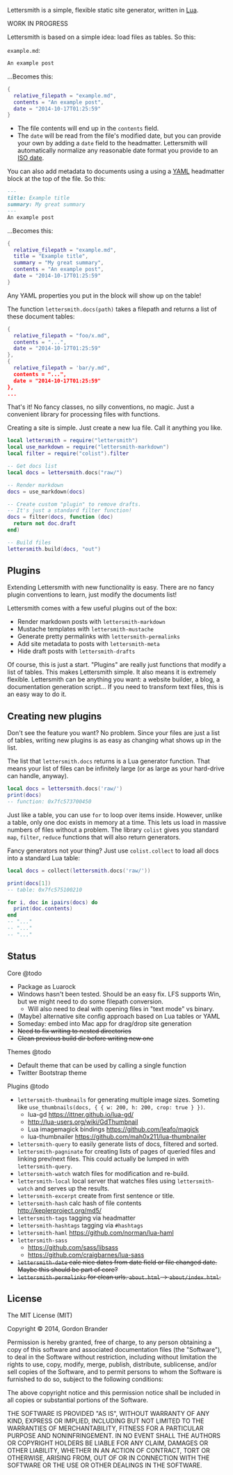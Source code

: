 Lettersmith is a simple, flexible static site generator, written in [Lua](http://lua.org).

WORK IN PROGRESS

Lettersmith is based on a simple idea: load files as tables. So this:

`example.md`:

```markdown
An example post
```

...Becomes this:

```lua
{
  relative_filepath = "example.md",
  contents = "An example post",
  date = "2014-10-17T01:25:59"
}
```

- The file contents will end up in the `contents` field.
- The `date` will be read from the file's modified date, but you can provide your own by adding a `date` field to the headmatter. Lettersmith will automatically normalize any reasonable date format you provide to an [ISO date](https://en.wikipedia.org/wiki/ISO_8601).

You can also add metadata to documents using a using a [YAML](yaml.org) headmatter block at the top of the file. So this:

```markdown
---
title: Example title
summary: My great summary
---
An example post
```

...Becomes this:

```lua
{
  relative_filepath = "example.md",
  title = "Example title",
  summary = "My great summary",
  contents = "An example post",
  date = "2014-10-17T01:25:59"
}
```

Any YAML properties you put in the block will show up on the table!

The function `lettersmith.docs(path)` takes a filepath and returns a list of these document tables:

```lua
{
  relative_filepath = "foo/x.md",
  contents = "...",
  date = "2014-10-17T01:25:59"
},
{
  relative_filepath = 'bar/y.md",
  contents = "...",
  date = "2014-10-17T01:25:59"
},
...
```

That's it! No fancy classes, no silly conventions, no magic. Just a convenient library for processing files with functions.

Creating a site is simple. Just create a new lua file. Call it anything you like.

```lua
local lettersmith = require("lettersmith")
local use_markdown = require("lettersmith-markdown")
local filter = require("colist").filter

-- Get docs list
local docs = lettersmith.docs("raw/")

-- Render markdown
docs = use_markdown(docs)

-- Create custom "plugin" to remove drafts.
-- It's just a standard filter function!
docs = filter(docs, function (doc)
  return not doc.draft
end)

-- Build files
lettersmith.build(docs, "out")
```


Plugins
-------

Extending Lettersmith with new functionality is easy. There are no fancy plugin conventions to learn, just modify the documents list!

Lettersmith comes with a few useful plugins out of the box:

* Render markdown posts with `lettersmith-markdown`
* Mustache templates with `lettersmith-mustache`
* Generate pretty permalinks with `lettersmith-permalinks`
* Add site metadata to posts with `lettersmith-meta`
* Hide draft posts with `lettersmith-drafts`

Of course, this is just a start. "Plugins" are really just functions that modify a list of tables. This makes Lettersmith simple. It also means it is extremely flexible. Lettersmith can be anything you want: a website builder, a blog, a documentation generation script... If you need to transform text files, this is an easy way to do it.


Creating new plugins
--------------------

Don't see the feature you want? No problem. Since your files are just a list of tables, writing new plugins is as easy as changing what shows up in the list.

The list that `lettersmith.docs` returns is a Lua generator function. That means your list of files can be infinitely large (or as large as your hard-drive can handle, anyway).

```lua
local docs = lettersmith.docs('raw/')
print(docs)
-- function: 0x7fc573700450
```

Just like a table, you can use `for` to loop over items inside. However, unlike a table, only one doc exists in memory at a time. This lets us load in massive numbers of files without a problem. The library `colist` gives you standard `map`, `filter`, `reduce` functions that will also return generators.

Fancy generators not your thing? Just use `colist.collect` to load all docs into a standard Lua table:

```lua
local docs = collect(lettersmith.docs('raw/'))

print(docs[1])
-- table: 0x7fc575100210

for i, doc in ipairs(docs) do
  print(doc.contents)
end
-- "..."
-- "..."
-- "..."
```


Status
------

Core @todo

* Package as Luarock
* Windows hasn't been tested. Should be an easy fix. LFS supports Win, but we might need to do some filepath conversion.
  - Will also need to deal with opening files in "text mode" vs binary.
* (Maybe) alternative site config approach based on Lua tables or YAML
* Someday: embed into Mac app for drag/drop site generation
* <strike>Need to fix writing to nested directories</strike>
* <strike>Clean previous build dir before writing new one </strike>

Themes @todo

* Default theme that can be used by calling a single function
* Twitter Bootstrap theme

Plugins @todo

* `lettersmith-thumbnails` for generating multiple image sizes. Someting like `use_thumbnails(docs, { { w: 200, h: 200, crop: true } })`.
  * lua-gd https://ittner.github.io/lua-gd/
  * http://lua-users.org/wiki/GdThumbnail
  * Lua imagemagick bindings https://github.com/leafo/magick
  * lua-thumbnailer https://github.com/mah0x211/lua-thumbnailer 
* `lettersmith-query` to easily generate lists of docs, filtered and sorted.
* `lettersmith-pagninate` for creating lists of pages of queried files and linking prev/next files. This could actually be lumped in with `lettersmith-query`.
* `lettersmith-watch` watch files for modification and re-build.
* `lettersmith-local` local server that watches files using `lettersmith-watch` and serves up the results.
* `lettersmith-excerpt` create from first sentence or title.
* `lettersmith-hash` calc hash of file contents http://keplerproject.org/md5/
* `lettersmith-tags` tagging via headmatter
* `lettersmith-hashtags` tagging via `#hashtags`
* `lettersmith-haml` https://github.com/norman/lua-haml
* `lettersmith-sass`
  * https://github.com/sass/libsass
  * https://github.com/craigbarnes/lua-sass
* <strike>`lettersmith-date` calc nice dates from date field or file changed date. Maybe this should be part of core?</strike>
* <strike>`lettersmith-permalinks` for clean urls. `about.html` -> `about/index.html`.</strike>


License
-------

The MIT License (MIT)

Copyright &copy; 2014, Gordon Brander

Permission is hereby granted, free of charge, to any person obtaining a copy of this software and associated documentation files (the "Software"), to deal in the Software without restriction, including without limitation the rights to use, copy, modify, merge, publish, distribute, sublicense, and/or sell copies of the Software, and to permit persons to whom the Software is furnished to do so, subject to the following conditions:

The above copyright notice and this permission notice shall be included in all copies or substantial portions of the Software.

THE SOFTWARE IS PROVIDED "AS IS", WITHOUT WARRANTY OF ANY KIND, EXPRESS OR IMPLIED, INCLUDING BUT NOT LIMITED TO THE WARRANTIES OF MERCHANTABILITY, FITNESS FOR A PARTICULAR PURPOSE AND NONINFRINGEMENT. IN NO EVENT SHALL THE AUTHORS OR COPYRIGHT HOLDERS BE LIABLE FOR ANY CLAIM, DAMAGES OR OTHER LIABILITY, WHETHER IN AN ACTION OF CONTRACT, TORT OR OTHERWISE, ARISING FROM, OUT OF OR IN CONNECTION WITH THE SOFTWARE OR THE USE OR OTHER DEALINGS IN THE SOFTWARE.
